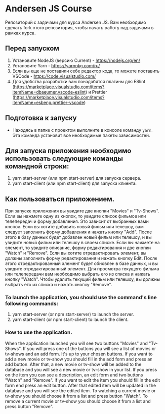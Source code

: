 # Andersen JS Course

Репозиторий с задачами для курса Andersen JS. Вам необходимо сделать fork этого репозитория, чтобы начать работу над задачами в рамках курса.

## Перед запуском
1. Установите NodeJS (версию Current) - https://nodejs.org/en/
2. Установите Yarn - https://yarnpkg.com/ru/
3. Если вы еще не поставили себе редактор кода, то можете поставить VSCode - https://code.visualstudio.com/
4. Для удобства разработки вам понадобятся плагины для ESlint (https://marketplace.visualstudio.com/items?itemName=dbaeumer.vscode-eslint) и Prettier (https://marketplace.visualstudio.com/items?itemName=esbenp.prettier-vscode)

## Подготовка к запуску
* Находясь в папке с проектом выполните в консоле команду `yarn`. Эта команда установит все необходимые пакеты зависимостей.

## Для запуска приложения необходимо использовать следующие команды командной строки:
1. yarn start-server (или npm start-server) для запуска сервера.
2. yarn start-client (или npm start-client) для запуска клиента.

## Как пользоваться приложением.

При запуске приложения вы увидите две кнопки "Movies" и "Tv-Shows".
Если вы нажмете одну из кнопок, то увидите список фильмов или телепередач и форму добавления. Это зависит от выбранных вами кнопок.
Если вы хотите добавить новый фильм или телешоу, вам следует заполнить форму добавления и нажать кнопку "Add". После этого в базу данных будет добавлен новый фильм или телешоу, и вы увидите новый фильм или телешоу в своем списке.
Если вы нажмете на элемент, то увидите описание, форму редактирования и две кнопки "Watch" и "Remove".
Если вы хотите отредактировать элемент, вы должны заполнить форму редактирования и нажать кнопку Edit. После этого отредактированный элемент будет обновлен в базе данных, и вы увидите отредактированный элемент.
Для просмотра текущего фильма или телепередачи вам необходимо выбрать его из списка и нажать кнопку "Watch".
Чтобы удалить текущий фильм или телешоу, вы должны выбрать его из списка и нажать кнопку "Remove".

### To launch the application, you should use the command's line following commands:
1. yarn start-server (or npm start-server) to launch the server.
2. yarn start-client (or npm start-client) to launch the client.

### How to use the application.

When the application launched you will see two buttons "Movies" and "Tv-Shows".
If you will press one of the buttons you will see a list of movies or tv-shows and an add form. It's up to your chosen buttons.
If you want to add a new movie or tv-show you should fill in the add form and press an add button. After that, a new movie or tv-show will be added to the database and you will see a new movie or tv-show in your list. 
If you press on the item you can see a description, an edit form and two buttons "Watch" and "Remove".
If you want to edit the item you should fill in the edit form end press an edit button. After that edited item will be updated in the database and you will see the edited item. 
To watching a current movie or tv-show you should choose it from a list and press button "Watch".
To remove a current movie or tv-show you should choose it from a list and press button "Remove".

